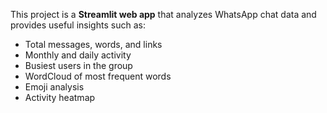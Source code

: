 This project is a **Streamlit web app** that analyzes WhatsApp chat data and provides useful insights such as:
- Total messages, words, and links
- Monthly and daily activity
- Busiest users in the group
- WordCloud of most frequent words
- Emoji analysis
- Activity heatmap
